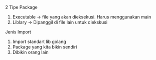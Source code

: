 2 Tipe Package
1. Executable -> file yang akan dieksekusi. Harus menggunakan main
2. Liblary -> Dipanggil di file lain untuk diekskusi

Jenis Import
1. Import standart lib golang
2. Package yang kita bikin sendiri
3. Dibikin orang lain